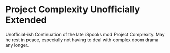 # Project Complexity Unofficially Extended
 Unofficial-ish Continuation of the late iSpooks mod Project Complexity.
 May he rest in peace, especially not having to deal with complex doom drama
 any longer.
